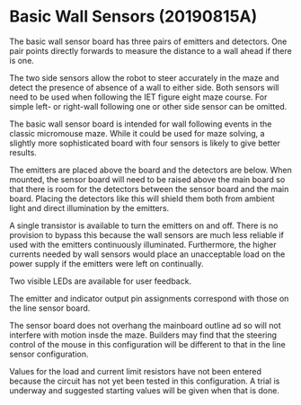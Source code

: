 # Basic Wall Sensors (20190815A)

The basic wall sensor board has three pairs of emitters and detectors. One pair points directly forwards to measure the distance to a wall ahead if there is one.

The two side sensors allow the robot to steer accurately in the maze and detect the presence of absence of a wall to either side. Both sensors will need to be used when following the IET figure eight maze course. For simple left- or right-wall following one or other side sensor can be omitted.

The basic wall sensor board is intended for wall following events in the classic micromouse maze. While it could be used for maze solving, a slightly more sophisticated board with four sensors is likely to give better results.

The emitters are placed above the board and the detectors are below. When mounted, the sensor board will need to be raised above the main board so that there is room for the detectors between the sensor board and the main board. Placing the detectors like this will shield them both from ambient light and direct illumination by the emitters.

A single transistor is available to turn the emitters on and off. There is no provision to bypass this because the wall sensors are much less reliable if used with the emitters continuously illuminated. Furthermore, the higher currents needed by wall sensors would place an unacceptable load on the power supply if the emitters were left on continually.

Two visible LEDs are available for user feedback.

The emitter and indicator output pin assignments correspond with those on the line sensor board.

The sensor board does not overhang the mainboard outline ad so will not interfere with motion insde the maze. Builders may find that the steering control of the mouse in this configuration will be different to that in the line sensor configuration.

Values for the load and current limit resistors have not been entered because the circuit has not yet been tested in this configuration. A trial is underway and suggested starting values will be given when that is done.